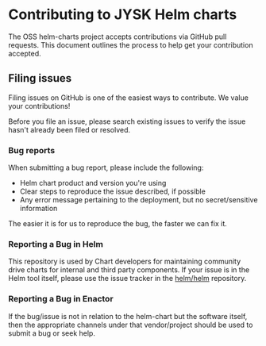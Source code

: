 # Contributing to JYSK Helm charts

The OSS helm-charts project accepts contributions via GitHub pull requests. This document outlines the process to help get your contribution accepted.

## Filing issues

Filing issues on GitHub is one of the easiest ways to contribute. We value your contributions!

Before you file an issue, please search existing issues to verify the issue hasn't already been filed or resolved.

### Bug reports

When submitting a bug report, please include the following:

- Helm chart product and version you're using
- Clear steps to reproduce the issue described, if possible
- Any error message pertaining to the deployment, but no secret/sensitive information

The easier it is for us to reproduce the bug, the faster we can fix it.

### Reporting a Bug in Helm

This repository is used by Chart developers for maintaining community drive charts for internal and third party components. If your issue is in the Helm tool itself, please use the issue tracker in the [helm/helm](https://github.com/helm/helm) repository.

### Reporting a Bug in Enactor

If the bug/issue is not in relation to the helm-chart but the software itself, then the appropriate channels under that vendor/project should be used to submit a bug or seek help. 